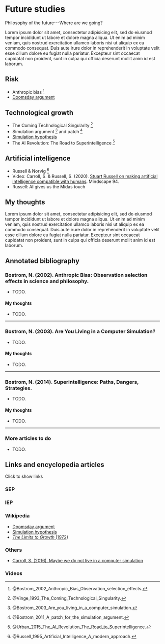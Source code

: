 Future studies
================================================================================

Philosophy of the future---Where are we going?

Lorem ipsum dolor sit amet, consectetur adipisicing elit, sed do eiusmod tempor
incididunt ut labore et dolore magna aliqua. Ut enim ad minim veniam, quis
nostrud exercitation ullamco laboris nisi ut aliquip ex ea commodo consequat.
Duis aute irure dolor in reprehenderit in voluptate velit esse cillum dolore
eu fugiat nulla pariatur. Excepteur sint occaecat cupidatat non proident,
sunt in culpa qui officia deserunt mollit anim id est laborum.


<!-- PAGETOC -->


Risk
--------------------------------------------------------------------------------

-   Anthropic bias [^Bostrom2002]
-   [Doomsday argument](https://en.wikipedia.org/wiki/Doomsday_argument)

[^Bostrom2002]: @Bostrom_2002_Anthropic_Bias_Observation_selection_effects\.


Technological growth
--------------------------------------------------------------------------------

-   The Coming Technological Singularity [^Vinge1993]
-   Simulation argument [^Bostrom2003] and patch [^Bostrom2011]
-   [Simulation hypothesis](https://en.wikipedia.org/wiki/Simulation_hypothesis)
-   The AI Revolution: The Road to Superintelligence [^WaitButWhy2015]

[^Bostrom2003]: @Bostrom_2003_Are_you_living_in_a_computer_simulation\.
[^Bostrom2011]: @Bostrom_2011_A_patch_for_the_simulation_argument\.
[^Vinge1993]: @Vinge_1993_The_Coming_Technological_Singularity\.
[^WaitButWhy2015]: @Urban_2015_The_AI_Revolution_The_Road_to_Superintelligence\.


Artificial intelligence
--------------------------------------------------------------------------------

-   Russell & Norvig [^Russell1995]
-   Video: Carroll, S. & Russell, S. (2020). [Stuart Russell on making artificial intelligence compatible with humans](https://www.youtube.com/watch?v=txGYG60TICA). Mindscape 94.
-   Russell: AI gives us the Midas touch

[^Russell1995]: @Russell_1995_Artificial_Intelligence_A_modern_approach\.


My thoughts
--------------------------------------------------------------------------------

Lorem ipsum dolor sit amet, consectetur adipisicing elit, sed do eiusmod tempor
incididunt ut labore et dolore magna aliqua. Ut enim ad minim veniam, quis
nostrud exercitation ullamco laboris nisi ut aliquip ex ea commodo consequat.
Duis aute irure dolor in reprehenderit in voluptate velit esse cillum dolore
eu fugiat nulla pariatur. Excepteur sint occaecat cupidatat non proident,
sunt in culpa qui officia deserunt mollit anim id est laborum.


Annotated bibliography
--------------------------------------------------------------------------------

### Bostrom, N. (2002). Anthropic Bias: Observation selection effects in science and philosophy.

-   TODO.

#### My thoughts

-   TODO.


--------------------------------------------------------------------------------

### Bostrom, N. (2003). Are You Living in a Computer Simulation?

-   TODO.

#### My thoughts

-   TODO.


--------------------------------------------------------------------------------

### Bostrom, N. (2014). Superintelligence: Paths, Dangers, Strategies.

-   TODO.

#### My thoughts

-   TODO.


--------------------------------------------------------------------------------

### More articles to do

-   TODO.


Links and encyclopedia articles
--------------------------------------------------------------------------------

<div class="clickmore"><a id="link:encyclopedia_articles" class="closed" onclick="toggle_more('encyclopedia_articles')">
Click to show links
</a></div>
<div id="encyclopedia_articles" class="more">

### SEP

### IEP

### Wikipedia

-   [Doomsday argument](https://en.wikipedia.org/wiki/Doomsday_argument)
-   [Simulation hypothesis](https://en.wikipedia.org/wiki/Simulation_hypothesis)
-   [*The Limits to Growth* (1972)](https://en.wikipedia.org/wiki/The_Limits_to_Growth)

### Others

-   [Carroll, S. (2016). Maybe we do not live in a computer simulation](http://www.preposterousuniverse.com/blog/2016/08/22/maybe-we-do-not-live-in-a-simulation-the-resolution-conundrum/)

### Videos

</div>

<!-- REFERENCES -->



